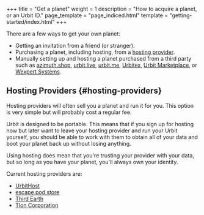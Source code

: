 +++
title = "Get a planet"
weight = 1
description = "How to acquire a planet, or an Urbit ID."
page_template = "page_indiced.html"
template = "getting-started/index.html"
+++

There are a few ways to get your own planet:

- Getting an invitation from a friend (or stranger).
- Purchasing a planet, including hosting, from a [hosting provider](#hosting-providers).
- Manually setting up and hosting a planet purchased from a third party such as [azimuth.shop](https://azimuth.shop/), [urbit.live](https://urbit.live), [urbit.me](https://urbit.me), [Urbitex](https://urbitex.io), [Urbit Marketplace](https://urbitmarketplace.com/), or [Wexpert Systems](https://wexpert.systems).

## Hosting Providers {#hosting-providers}

Hosting providers will often sell you a planet and run it for you. This option is very simple but will probably cost a regular fee.

Urbit is designed to be portable. This means that if you sign up for hosting now but later want to leave your hosting provider and run your Urbit yourself, you should be able to work with them to obtain all of your data and boot your planet back up without losing anything.

Using hosting does mean that you're trusting your provider with your data, but so long as you have your planet, you'll always own your identity.

Current hosting providers are:

- [UrbitHost](https://urbithost.com)
- [escape pod store](https://www.escapepod.store/)
- [Third Earth](https://third.earth/)
- [Tlon Corporation](https://tlon.io)
